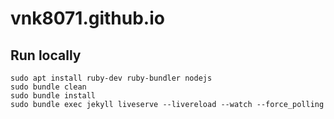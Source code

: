 # vnk8071.github.io

## Run locally
```
sudo apt install ruby-dev ruby-bundler nodejs
sudo bundle clean
sudo bundle install
sudo bundle exec jekyll liveserve --livereload --watch --force_polling
```